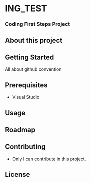 # ING_TEST

### Coding First Steps Project

## About this project

## Getting Started

All about github convention

## Prerequisites

- Visual Studio

## Usage

## Roadmap

## Contributing

- Only I can contribute in this project.

## License
